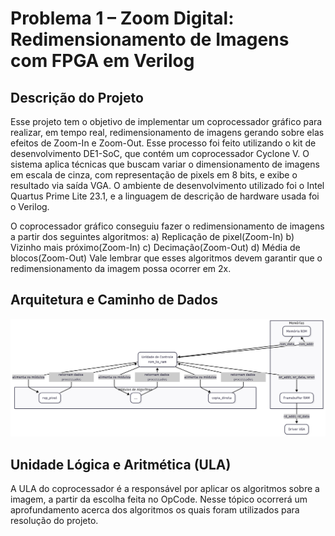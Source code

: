 # Problema 1 – Zoom Digital: Redimensionamento de Imagens com FPGA em Verilog

<h2>Descrição do Projeto</h2>
<p>
Esse projeto tem o objetivo de implementar um coprocessador gráfico para realizar, em tempo real, redimensionamento de imagens gerando sobre elas efeitos de Zoom-In e Zoom-Out. Esse processo foi feito utilizando o kit de desenvolvimento DE1-SoC, que contém um coprocessador Cyclone V. O sistema aplica técnicas que buscam variar o dimensionamento de imagens em escala de cinza, com representação de pixels em 8 bits, e exibe o resultado via saída VGA. O ambiente de desenvolvimento utilizado foi o Intel Quartus Prime Lite 23.1, e a linguagem de descrição de hardware usada foi o Verilog.



O coprocessador gráfico conseguiu fazer o redimensionamento de imagens a partir dos seguintes algoritmos:
a) Replicação de pixel(Zoom-In)
b) Vizinho mais próximo(Zoom-In)
c) Decimação(Zoom-Out)
d) Média de blocos(Zoom-Out)
Vale lembrar que esses algoritmos devem garantir que o redimensionamento da imagem possa ocorrer em 2x.



<h2 id="arquitetura">Arquitetura e Caminho de Dados</h2>


![Diagrama da Arquitetura Geral](diagramas/arquiteturageral.png)



<div>
  <h2 id="ula">Unidade Lógica e Aritmética (ULA)</h2>
  <p>
    A ULA do coprocessador é a responsável por aplicar os algoritmos sobre a imagem, a partir da escolha feita no OpCode. Nesse tópico ocorrerá um aprofundamento acerca dos algoritmos os quais foram utilizados para resolução do projeto. 
  </p>

